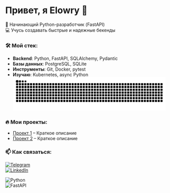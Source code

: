 # Привет, я Elowry 👋

🚀 Начинающий Python-разработчик (FastAPI)  
💻 Учусь создавать быстрые и надежные бекенды  

### 🛠 Мой стек:
- **Backend**: Python, FastAPI, SQLAlchemy, Pydantic  
- **Базы данных**: PostgreSQL, SQLite  
- **Инструменты**: Git, Docker, pytest  
- **Изучаю**: Kubernetes, async Python
  <div id="header" align="center">
  <img src="https://raw.githubusercontent.com/OfficialCodeVoyage/OfficialCodeVoyage/refs/heads/output/github-snake-dark.svg" />
</div>

### 🔥 Мои проекты:
- [Проект 1](ссылка) – Краткое описание  
- [Проект 2](ссылка) – Краткое описание  

### 📫 Как связаться:
[![Telegram](https://img.shields.io/badge/-Telegram-0088CC?style=flat&logo=telegram)](https://t.me/ваш_телеграм)  
[![LinkedIn](https://img.shields.io/badge/-LinkedIn-0A66C2?style=flat&logo=linkedin)](https://linkedin.com/in/ваш-linkedin)  

![Python](https://img.shields.io/badge/-Python-3776AB?style=flat&logo=python&logoColor=white)  
![FastAPI](https://img.shields.io/badge/-FastAPI-009688?style=flat&logo=fastapi&logoColor=white)
